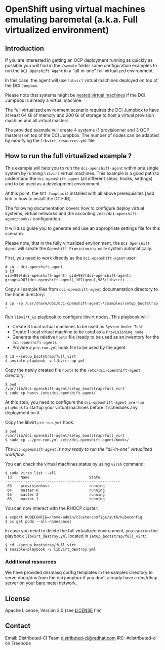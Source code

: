 # OpenShift using virtual machines emulating baremetal (a.k.a. Full virtualized environment)

## Introduction

If you are interested in getting an OCP deployment running as quickly as possible you will find in the `/sample` folder some configuration examples to run the `DCI Openshift Agent` in a “all-in-one” full virtualized environment.

In this case, the agent will use `libvirt` virtual machines deployed on top of the DCI `Jumpbox`.

Please note that systems might be [nested virtual machines](#https://www.linux-kvm.org/page/Nested_Guests) if the DCI Jumpbox is already a virtual machine.

The full virtualized environment scenario requires the DCI Jumpbox to have at least 64 Gi of memory and 200 Gi of storage to host a virtual provision machine and all virtual masters.

The provided example will create 4 systems (1 provisionner and 3 OCP masters) on top of the DCI Jumpbox. The number of nodes can be adapted by modifying the `libvirt_resources.yml` file.

## How to run the full virtualized example ?

This example will help you to run the `dci-openshift-agent` within one single system by running `libvirt` virtual machines. This example is a good path to understand the `dci-openshift-agent` (all different steps, hooks, settings) and to be used as a development environment.

At this point, the `DCI Jumpbox` is installed with all above prerequisites [add link to how to install the DCI-JB].

The following documentation covers how to configure deploy virtual systems, virtual networks and the according `/etc/dci-openshift-agent/hooks/` configuration.

It will also guide you to generate and use an appropriate settings file for this scenario.

Please note, that in the fully virtualized environment, the `DCI Openshift Agent` will create the `Openshift Provisioning node` system automatically.

First, you need to work directly as the `dci-openshift-agent` user:

```
# su - dci-openshift-agent
$ id
uid=990(dci-openshift-agent) gid=987(dci-openshift-agent) groups=987(dci-openshift-agent),107(qemu),985(libvirt) ...
```

Copy all sample files from `dci-openshift-agent` documentation directory to the home directory:

```
$ cp -rp /usr/share/doc/dci-openshift-agent-*/samples/setup_bootstrap ~
```

Run `libvirt_up` playbook to configure libvirt nodes.
This playbook will:

* Create 3 local virtual machines to be used as `System Under Test`
* Create 1 local virtual machine to be used as a `Provisioning node`
* Generate the relative `hosts` file (ready to be used as an inventory for the `dci-openshift-agent`).
* Provide a `pre-run.yml` hook file to be used by the agent.

```
$ cd ~/setup_bootstrap/full_virt
$ ansible-playbook -v libvirt_up.yml
```

Copy the newly created file `hosts` to the `/etc/dci-openshift-agent` directory:

```
$ pwd
/var/lib/dci-openshift-agent/setup_bootstrap/full_virt
$ sudo cp hosts /etc/dci-openshift-agent/
```

At this step, you need to configure the `dci-openshift-agent pre-run playbook` to startup your virtual machines before it schedules any deployment on it.

Copy the libvirt `pre-run.yml` hook:

```
$ pwd
/var/lib/dci-openshift-agent/setup_bootstrap/full_virt
$ sudo cp ../pre-run.yml /etc/dci-openshift-agent/hooks/
```

*The `dci-openshift-agent` is now ready to run the “all-in-one” virtualized workflow.*

You can check the virtual machines status by using `virsh` command:

```
$ sudo virsh list --all
 Id    Name                           State
----------------------------------------------------
 60    provisionhost                  running
 64    master-0                       running
 65    master-2                       running
 66    master-1                       running
```

You can now interact with the RHOCP cluster:

```
$ export KUBECONFIG=/home/admin/clusterconfigs/auth/kubeconfig
$ oc get pods --all-namespaces

``` 

In case you need to delete the full virtualized environment, you can run the playbook `libvirt_destroy.yml` located in `setup_bootstrap/full_virt`:

```
$ cd ~/setup_bootstrap/full_virt
$ ansible-playbook -v libvirt_destroy.yml
```

### Additional resources
We have provided dnsmasq config templates in the samples directory to serve dhcp/dns from the dci jumpbox if you don’t already have a dns/dhcp server on your bare metal network.

## License
Apache License, Version 2.0 (see [LICENSE](LICENSE) file)

## Contact
Email: Distributed-CI Team  <distributed-ci@redhat.com>
IRC: #distributed-ci on Freenode

